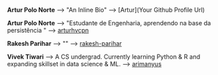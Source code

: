 **Artur Polo Norte** --> "An Inline Bio" --> [Artur](Your Github Profile Url)

**Artur  Polo Norte** --> "Estudante de Engenharia, aprendendo na base da persistência " --> [arturhvcpn](https://github.com/arturhvcpn)

**Rakesh Parihar** --> "" --> [rakesh-parihar](https://github.com/rakesh-parihar)

**Vivek Tiwari** --> A CS undergrad. Currently learning Python & R and expanding skillset in data science & ML. --> [arimanyus](https://github.com/arimanyus)

